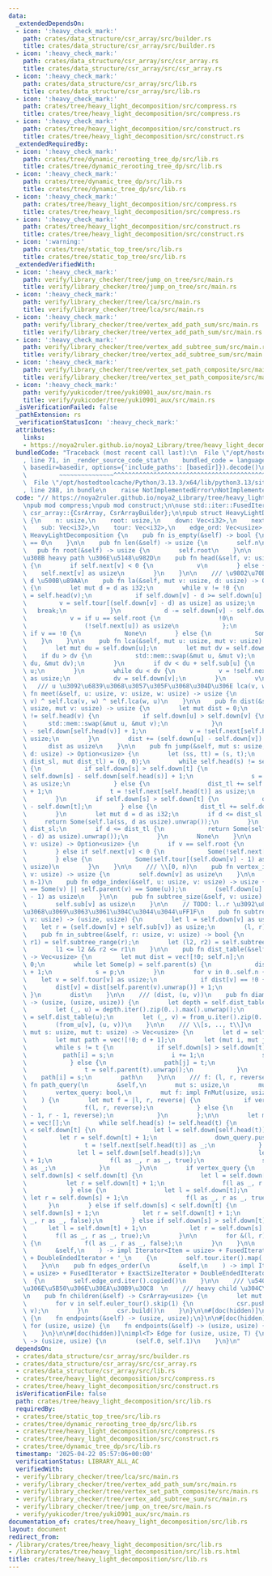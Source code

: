 ```yaml
---
data:
  _extendedDependsOn:
  - icon: ':heavy_check_mark:'
    path: crates/data_structure/csr_array/src/builder.rs
    title: crates/data_structure/csr_array/src/builder.rs
  - icon: ':heavy_check_mark:'
    path: crates/data_structure/csr_array/src/csr_array.rs
    title: crates/data_structure/csr_array/src/csr_array.rs
  - icon: ':heavy_check_mark:'
    path: crates/data_structure/csr_array/src/lib.rs
    title: crates/data_structure/csr_array/src/lib.rs
  - icon: ':heavy_check_mark:'
    path: crates/tree/heavy_light_decomposition/src/compress.rs
    title: crates/tree/heavy_light_decomposition/src/compress.rs
  - icon: ':heavy_check_mark:'
    path: crates/tree/heavy_light_decomposition/src/construct.rs
    title: crates/tree/heavy_light_decomposition/src/construct.rs
  _extendedRequiredBy:
  - icon: ':heavy_check_mark:'
    path: crates/tree/dynamic_rerooting_tree_dp/src/lib.rs
    title: crates/tree/dynamic_rerooting_tree_dp/src/lib.rs
  - icon: ':heavy_check_mark:'
    path: crates/tree/dynamic_tree_dp/src/lib.rs
    title: crates/tree/dynamic_tree_dp/src/lib.rs
  - icon: ':heavy_check_mark:'
    path: crates/tree/heavy_light_decomposition/src/compress.rs
    title: crates/tree/heavy_light_decomposition/src/compress.rs
  - icon: ':heavy_check_mark:'
    path: crates/tree/heavy_light_decomposition/src/construct.rs
    title: crates/tree/heavy_light_decomposition/src/construct.rs
  - icon: ':warning:'
    path: crates/tree/static_top_tree/src/lib.rs
    title: crates/tree/static_top_tree/src/lib.rs
  _extendedVerifiedWith:
  - icon: ':heavy_check_mark:'
    path: verify/library_checker/tree/jump_on_tree/src/main.rs
    title: verify/library_checker/tree/jump_on_tree/src/main.rs
  - icon: ':heavy_check_mark:'
    path: verify/library_checker/tree/lca/src/main.rs
    title: verify/library_checker/tree/lca/src/main.rs
  - icon: ':heavy_check_mark:'
    path: verify/library_checker/tree/vertex_add_path_sum/src/main.rs
    title: verify/library_checker/tree/vertex_add_path_sum/src/main.rs
  - icon: ':heavy_check_mark:'
    path: verify/library_checker/tree/vertex_add_subtree_sum/src/main.rs
    title: verify/library_checker/tree/vertex_add_subtree_sum/src/main.rs
  - icon: ':heavy_check_mark:'
    path: verify/library_checker/tree/vertex_set_path_composite/src/main.rs
    title: verify/library_checker/tree/vertex_set_path_composite/src/main.rs
  - icon: ':heavy_check_mark:'
    path: verify/yukicoder/tree/yuki0901_aux/src/main.rs
    title: verify/yukicoder/tree/yuki0901_aux/src/main.rs
  _isVerificationFailed: false
  _pathExtension: rs
  _verificationStatusIcon: ':heavy_check_mark:'
  attributes:
    links:
    - https://noya2ruler.github.io/noya2_Library/tree/heavy_light_decomposition.hpp
  bundledCode: "Traceback (most recent call last):\n  File \"/opt/hostedtoolcache/Python/3.13.3/x64/lib/python3.13/site-packages/onlinejudge_verify/documentation/build.py\"\
    , line 71, in _render_source_code_stat\n    bundled_code = language.bundle(stat.path,\
    \ basedir=basedir, options={'include_paths': [basedir]}).decode()\n          \
    \         ~~~~~~~~~~~~~~~^^^^^^^^^^^^^^^^^^^^^^^^^^^^^^^^^^^^^^^^^^^^^^^^^^^^^^^^^^^^^^^^^^\n\
    \  File \"/opt/hostedtoolcache/Python/3.13.3/x64/lib/python3.13/site-packages/onlinejudge_verify/languages/rust.py\"\
    , line 288, in bundle\n    raise NotImplementedError\nNotImplementedError\n"
  code: "// https://noya2ruler.github.io/noya2_Library/tree/heavy_light_decomposition.hpp\n\
    \npub mod compress;\npub mod construct;\n\nuse std::iter::FusedIterator;\n\nuse\
    \ csr_array::{CsrArray, CsrArrayBuilder};\n\npub struct HeavyLightDecomposition\
    \ {\n    n: usize,\n    root: usize,\n    down: Vec<i32>,\n    next: Vec<i32>,\n\
    \    sub: Vec<i32>,\n    tour: Vec<i32>,\n    edge_ord: Vec<usize>,\n}\n\nimpl\
    \ HeavyLightDecomposition {\n    pub fn is_empty(&self) -> bool {\n        self.n\
    \ == 0\n    }\n\n    pub fn len(&self) -> usize {\n        self.n\n    }\n\n \
    \   pub fn root(&self) -> usize {\n        self.root\n    }\n\n    /// \u5C5E\u3059\
    \u308B heavy path \u306E\u5148\u982D\n    pub fn head(&self, v: usize) -> usize\
    \ {\n        if self.next[v] < 0 {\n            v\n        } else {\n        \
    \    self.next[v] as usize\n        }\n    }\n\n    /// \u9802\u70B9 v \u306E\
    \ d \u500B\u89AA\n    pub fn la(&self, mut v: usize, d: usize) -> Option<usize>\
    \ {\n        let mut d = d as i32;\n        while v != !0 {\n            let u\
    \ = self.head(v);\n            if self.down[v] - d >= self.down[u] {\n       \
    \         v = self.tour[(self.down[v] - d) as usize] as usize;\n             \
    \   break;\n            }\n            d -= self.down[v] - self.down[u] + 1;\n\
    \            v = if u == self.root {\n                !0\n            } else {\n\
    \                (!self.next[u]) as usize\n            };\n        }\n       \
    \ if v == !0 {\n            None\n        } else {\n            Some(v)\n    \
    \    }\n    }\n\n    pub fn lca(&self, mut u: usize, mut v: usize) -> usize {\n\
    \        let mut du = self.down[u];\n        let mut dv = self.down[v];\n    \
    \    if du > dv {\n            std::mem::swap(&mut u, &mut v);\n            std::mem::swap(&mut\
    \ du, &mut dv);\n        }\n        if dv < du + self.sub[u] {\n            return\
    \ u;\n        }\n        while du < dv {\n            v = !self.next[self.head(v)]\
    \ as usize;\n            dv = self.down[v];\n        }\n        v\n    }\n\n \
    \   /// u \u3092\u6839\u3068\u3057\u305F\u3068\u304D\u306E lca(v, w)\n    pub\
    \ fn meet(&self, u: usize, v: usize, w: usize) -> usize {\n        self.lca(u,\
    \ v) ^ self.lca(v, w) ^ self.lca(w, u)\n    }\n\n    pub fn dist(&self, mut u:\
    \ usize, mut v: usize) -> usize {\n        let mut dist = 0;\n        while self.head(u)\
    \ != self.head(v) {\n            if self.down[u] > self.down[v] {\n          \
    \      std::mem::swap(&mut u, &mut v);\n            }\n            dist += self.down[v]\
    \ - self.down[self.head(v)] + 1;\n            v = !self.next[self.head(v)] as\
    \ usize;\n        }\n        dist += (self.down[u] - self.down[v]).abs();\n  \
    \      dist as usize\n    }\n\n    pub fn jump(&self, mut s: usize, mut t: usize,\
    \ d: usize) -> Option<usize> {\n        let (ss, tt) = (s, t);\n        let (mut\
    \ dist_sl, mut dist_tl) = (0, 0);\n        while self.head(s) != self.head(t)\
    \ {\n            if self.down[s] > self.down[t] {\n                dist_sl +=\
    \ self.down[s] - self.down[self.head(s)] + 1;\n                s = !self.next[self.head(s)]\
    \ as usize;\n            } else {\n                dist_tl += self.down[t] - self.down[self.head(t)]\
    \ + 1;\n                t = !self.next[self.head(t)] as usize;\n            }\n\
    \        }\n        if self.down[s] > self.down[t] {\n            dist_sl += self.down[s]\
    \ - self.down[t];\n        } else {\n            dist_tl += self.down[t] - self.down[s];\n\
    \        }\n        let mut d = d as i32;\n        if d <= dist_sl {\n       \
    \     return Some(self.la(ss, d as usize).unwrap());\n        }\n        d -=\
    \ dist_sl;\n        if d <= dist_tl {\n            return Some(self.la(tt, (dist_tl\
    \ - d) as usize).unwrap());\n        }\n        None\n    }\n\n    pub fn parent(&self,\
    \ v: usize) -> Option<usize> {\n        if v == self.root {\n            None\n\
    \        } else if self.next[v] < 0 {\n            Some(!self.next[v] as usize)\n\
    \        } else {\n            Some(self.tour[(self.down[v] - 1) as usize] as\
    \ usize)\n        }\n    }\n\n    /// \\[0, n)\n    pub fn vertex_index(&self,\
    \ v: usize) -> usize {\n        self.down[v] as usize\n    }\n\n    /// \\[0,\
    \ n-1)\n    pub fn edge_index(&self, u: usize, v: usize) -> usize {\n        debug_assert!(self.parent(u)\
    \ == Some(v) || self.parent(v) == Some(u));\n        (self.down[u].max(self.down[v])\
    \ - 1) as usize\n    }\n\n    pub fn subtree_size(&self, v: usize) -> usize {\n\
    \        self.sub[v] as usize\n    }\n\n    // TODO: l..r \u3092\u8FD4\u3059\u306E\
    \u3068\u3069\u3063\u3061\u304C\u3044\u3044\uFF1F\n    pub fn subtree_range(&self,\
    \ v: usize) -> (usize, usize) {\n        let l = self.down[v] as usize;\n    \
    \    let r = (self.down[v] + self.sub[v]) as usize;\n        (l, r)\n    }\n\n\
    \    pub fn in_subtree(&self, r: usize, v: usize) -> bool {\n        let (l1,\
    \ r1) = self.subtree_range(r);\n        let (l2, r2) = self.subtree_range(v);\n\
    \        l1 <= l2 && r2 <= r1\n    }\n\n    pub fn dist_table(&self, mut s: usize)\
    \ -> Vec<usize> {\n        let mut dist = vec![!0; self.n];\n        dist[s] =\
    \ 0;\n        while let Some(p) = self.parent(s) {\n            dist[p] = dist[s]\
    \ + 1;\n            s = p;\n        }\n        for v in 0..self.n {\n        \
    \    let v = self.tour[v] as usize;\n            if dist[v] == !0 {\n        \
    \        dist[v] = dist[self.parent(v).unwrap()] + 1;\n            }\n       \
    \ }\n        dist\n    }\n\n    /// (dist, (u, v))\n    pub fn diameter(&self)\
    \ -> (usize, (usize, usize)) {\n        let depth = self.dist_table(self.root);\n\
    \        let (_, u) = depth.iter().zip(0..).max().unwrap();\n        let from_u\
    \ = self.dist_table(u);\n        let (_, v) = from_u.iter().zip(0..).max().unwrap();\n\
    \        (from_u[v], (u, v))\n    }\n\n    /// \\[s, .., t\\]\n    pub fn path(&self,\
    \ mut s: usize, mut t: usize) -> Vec<usize> {\n        let d = self.dist(s, t);\n\
    \        let mut path = vec![!0; d + 1];\n        let (mut i, mut j) = (0, d);\n\
    \        while s != t {\n            if self.down[s] > self.down[t] {\n      \
    \          path[i] = s;\n                i += 1;\n                s = self.parent(s).unwrap();\n\
    \            } else {\n                path[j] = t;\n                j -= 1;\n\
    \                t = self.parent(t).unwrap();\n            }\n        }\n    \
    \    path[i] = s;\n        path\n    }\n\n    /// f: (l, r, reverse)\n    pub\
    \ fn path_query(\n        &self,\n        mut s: usize,\n        mut t: usize,\n\
    \        vertex_query: bool,\n        mut f: impl FnMut(usize, usize, bool),\n\
    \    ) {\n        let mut f = |l, r, reverse| {\n            if vertex_query {\n\
    \                f(l, r, reverse);\n            } else {\n                f(l\
    \ - 1, r - 1, reverse);\n            }\n        };\n\n        let mut down_query\
    \ = vec![];\n        while self.head(s) != self.head(t) {\n            if self.down[s]\
    \ < self.down[t] {\n                let l = self.down[self.head(t)];\n       \
    \         let r = self.down[t] + 1;\n                down_query.push((l, r));\n\
    \                t = !self.next[self.head(t)] as _;\n            } else {\n  \
    \              let l = self.down[self.head(s)];\n                let r = self.down[s]\
    \ + 1;\n                f(l as _, r as _, true);\n                s = !self.next[self.head(s)]\
    \ as _;\n            }\n        }\n\n        if vertex_query {\n            if\
    \ self.down[s] < self.down[t] {\n                let l = self.down[s];\n     \
    \           let r = self.down[t] + 1;\n                f(l as _, r as _, false);\n\
    \            } else {\n                let l = self.down[t];\n               \
    \ let r = self.down[s] + 1;\n                f(l as _, r as _, true);\n      \
    \      }\n        } else if self.down[s] < self.down[t] {\n            let l =\
    \ self.down[s] + 1;\n            let r = self.down[t] + 1;\n            f(l as\
    \ _, r as _, false);\n        } else if self.down[s] > self.down[t] {\n      \
    \      let l = self.down[t] + 1;\n            let r = self.down[s] + 1;\n    \
    \        f(l as _, r as _, true);\n        }\n\n        for &(l, r) in down_query.iter().rev()\
    \ {\n            f(l as _, r as _, false);\n        }\n    }\n\n    pub fn euler_tour(\n\
    \        &self,\n    ) -> impl Iterator<Item = usize> + FusedIterator + ExactSizeIterator\
    \ + DoubleEndedIterator + '_\n    {\n        self.tour.iter().map(|&v| v as usize)\n\
    \    }\n\n    pub fn edges_order(\n        &self,\n    ) -> impl Iterator<Item\
    \ = usize> + FusedIterator + ExactSizeIterator + DoubleEndedIterator + '_\n  \
    \  {\n        self.edge_ord.iter().copied()\n    }\n\n    /// \u5404\u9802\u70B9\
    \u306E\u5B50\u306E\u30EA\u30B9\u30C8  \n    /// heavy child \u304C\u5148\u982D\
    \n    pub fn children(&self) -> CsrArray<usize> {\n        let mut csr = CsrArrayBuilder::new(self.n);\n\
    \        for v in self.euler_tour().skip(1) {\n            csr.push(self.parent(v).unwrap(),\
    \ v);\n        }\n        csr.build()\n    }\n}\n\n#[doc(hidden)]\npub trait Edge\
    \ {\n    fn endpoints(&self) -> (usize, usize);\n}\n\n#[doc(hidden)]\nimpl Edge\
    \ for (usize, usize) {\n    fn endpoints(&self) -> (usize, usize) {\n        *self\n\
    \    }\n}\n\n#[doc(hidden)]\nimpl<T> Edge for (usize, usize, T) {\n    fn endpoints(&self)\
    \ -> (usize, usize) {\n        (self.0, self.1)\n    }\n}\n"
  dependsOn:
  - crates/data_structure/csr_array/src/builder.rs
  - crates/data_structure/csr_array/src/csr_array.rs
  - crates/data_structure/csr_array/src/lib.rs
  - crates/tree/heavy_light_decomposition/src/compress.rs
  - crates/tree/heavy_light_decomposition/src/construct.rs
  isVerificationFile: false
  path: crates/tree/heavy_light_decomposition/src/lib.rs
  requiredBy:
  - crates/tree/static_top_tree/src/lib.rs
  - crates/tree/dynamic_rerooting_tree_dp/src/lib.rs
  - crates/tree/heavy_light_decomposition/src/compress.rs
  - crates/tree/heavy_light_decomposition/src/construct.rs
  - crates/tree/dynamic_tree_dp/src/lib.rs
  timestamp: '2025-04-22 05:57:06+00:00'
  verificationStatus: LIBRARY_ALL_AC
  verifiedWith:
  - verify/library_checker/tree/lca/src/main.rs
  - verify/library_checker/tree/vertex_add_path_sum/src/main.rs
  - verify/library_checker/tree/vertex_set_path_composite/src/main.rs
  - verify/library_checker/tree/vertex_add_subtree_sum/src/main.rs
  - verify/library_checker/tree/jump_on_tree/src/main.rs
  - verify/yukicoder/tree/yuki0901_aux/src/main.rs
documentation_of: crates/tree/heavy_light_decomposition/src/lib.rs
layout: document
redirect_from:
- /library/crates/tree/heavy_light_decomposition/src/lib.rs
- /library/crates/tree/heavy_light_decomposition/src/lib.rs.html
title: crates/tree/heavy_light_decomposition/src/lib.rs
---
```

